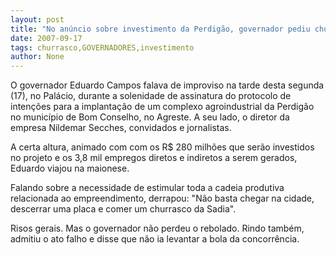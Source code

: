```yaml
---
layout: post
title: "No anúncio sobre investimento da Perdigão, governador pediu churrasco da Sadia "
date: 2007-09-17
tags: churrasco,GOVERNADORES,investimento
author: None
---
```

O governador Eduardo Campos falava de improviso na tarde desta segunda (17), no Pal&aacute;cio, durante a solenidade de assinatura do protocolo de inten&ccedil;&otilde;es para a implanta&ccedil;&atilde;o de um complexo agroindustrial da Perdig&atilde;o no munic&iacute;pio de Bom Conselho, no Agreste. A seu lado, o diretor da empresa Nildemar Secches, convidados e jornalistas. 

A certa altura, animado com com os R$ 280 milh&otilde;es que ser&atilde;o investidos no projeto e os 3,8 mil empregos diretos e indiretos a serem gerados, Eduardo viajou na maionese. 

Falando sobre a necessidade de estimular toda a cadeia produtiva relacionada ao empreendimento, derrapou: &quot;N&atilde;o basta chegar na cidade, descerrar uma placa e comer um churrasco da Sadia&quot;. 

Risos gerais. Mas o governador n&atilde;o perdeu o rebolado. Rindo tamb&eacute;m, admitiu o ato falho e disse que n&atilde;o ia levantar a bola da concorr&ecirc;ncia.
 